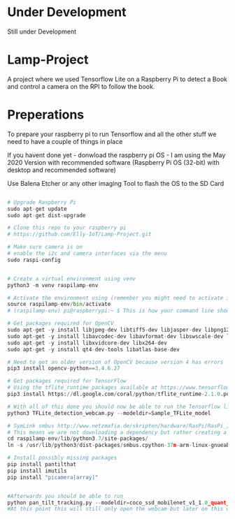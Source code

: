 # Under Development
Still under Development

# Lamp-Project
A project where we used Tensorflow Lite on a Raspberry Pi to detect a Book and control a camera on the RPI to follow the book.

# Preperations
To prepare your raspberry pi to run Tensorflow and all the other stuff we need to have a couple of things in place 

If you havent done yet - donwload the raspberry pi OS - I am using the May 2020 Version with recommended software (Raspberry Pi OS (32-bit) with desktop and recommended software)

Use Balena Etcher or any other imaging Tool to flash the OS to the SD Card

```python

# Upgrade Raspberry Pi
sudo apt-get update
sudo apt-get dist-upgrade

# Clone this repo to your raspberry pi
# https://github.com/Elly-IoT/Lamp-Project.git

# Make sure camera is on
# enable the i2c and camera interfaces via the menu
sudo raspi-config


# Create a virtual environment using venv
python3 -m venv raspilamp-env

# Activate the environment using (remember you might need to activate it again)
source raspilamp-env/bin/activate
# (raspilamp-env) pi@raspberrypi:~ $ This is how your command line should look now

# Get packages required for OpenCV
sudo apt-get -y install libjpeg-dev libtiff5-dev libjasper-dev libpng12-dev
sudo apt-get -y install libavcodec-dev libavformat-dev libswscale-dev libv4l-dev
sudo apt-get -y install libxvidcore-dev libx264-dev
sudo apt-get -y install qt4-dev-tools libatlas-base-dev

# Need to get an older version of OpenCV because version 4 has errors
pip3 install opencv-python==3.4.6.27

# Get packages required for TensorFlow
# Using the tflite_runtime packages available at https://www.tensorflow.org/lite/guide/python
pip3 install https://dl.google.com/coral/python/tflite_runtime-2.1.0.post1-cp37-cp37m-linux_armv7l.whl

# With all of this done you should now be able to run the Tensorflow lite model with a webcam 
python3 TFLite_detection_webcam.py --modeldir=Sample_TFLite_model

# SymLink smbus http://www.netzmafia.de/skripten/hardware/RasPi/RasPi_I2C.html
# This means we are not downloading a dependency but rather creating a link to a package which is already there for this we need to use the ln command within the site packages folder 
cd raspilamp-env/lib/python3.7/site-packages/
ln -s /usr/lib/python3/dist-packages/smbus.cpython-37m-arm-linux-gnueabihf.so smbus.so

# Install possibly missing packages
pip install pantilthat
pip install imutils
pip install "picamera[array]"


#Afterwards you should be able to run 
python pan_tilt_tracking.py --modeldir=coco_ssd_mobilenet_v1_1.0_quant_2018_06_29/
#At this point this will still only open the webcam but later on this will 




```
